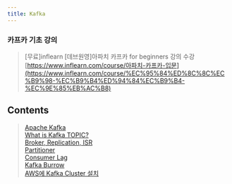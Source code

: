 ```yaml
---
title: Kafka
---
```


### 카프카 기초 강의
> [무료]inflearn [데브원영]아파치 카프카 for beginners 강의 수강  
> [https://www.inflearn.com/course/아파치-카프카-입문](https://www.inflearn.com/course/%EC%95%84%ED%8C%8C%EC%B9%98-%EC%B9%B4%ED%94%84%EC%B9%B4-%EC%9E%85%EB%AC%B8)

## Contents
> [Apache Kafka](./01_Info)  
> [What is Kafka TOPIC?](./02_Topic)  
> [Broker, Replication, ISR](./03_Broker_Replication_ISR)  
> [Partitioner](./04_Partitioner)  
> [Consumer Lag](./05_ConsumerLag)  
> [Kafka Burrow](./06_Burrow)  
> [AWS에 Kafka Cluster 설치](./07_Install_kafka)  
